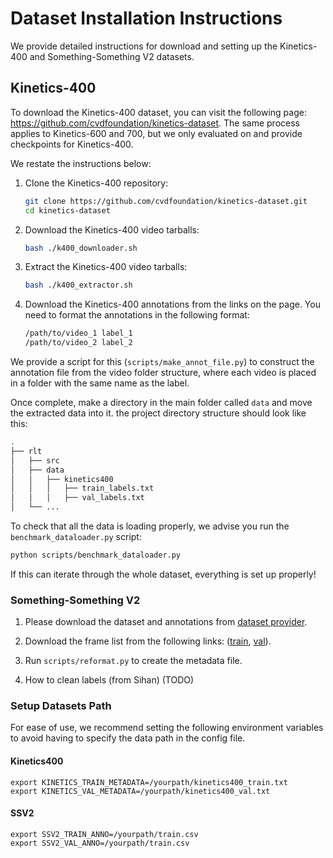 # Dataset Installation Instructions

We provide detailed instructions for download and setting up the Kinetics-400 and Something-Something V2 datasets.

## Kinetics-400

To download the Kinetics-400 dataset, you can visit the following page: https://github.com/cvdfoundation/kinetics-dataset. The same process applies to Kinetics-600 and 700, but we only evaluated on and provide checkpoints for Kinetics-400.

We restate the instructions below:

1. Clone the Kinetics-400 repository:
    ```bash
    git clone https://github.com/cvdfoundation/kinetics-dataset.git
    cd kinetics-dataset
    ```

2. Download the Kinetics-400 video tarballs: 
    ```bash
    bash ./k400_downloader.sh
    ```

3. Extract the Kinetics-400 video tarballs:
    ```bash
    bash ./k400_extractor.sh
    ```

4. Download the Kinetics-400 annotations from the links on the page. You need to format the annotations in the following format: 

    ```bash
    /path/to/video_1 label_1
    /path/to/video_2 label_2
    ```
We provide a script for this (`scripts/make_annot_file.py`) to construct the annotation file from the video folder structure, where each video is placed in a folder with the same name as the label.

Once complete, make a directory in the main folder called `data` and move the extracted data into it. the project directory structure should look like this: 

```bash
.
├── rlt
│   ├── src
│   ├── data
│   │   ├── kinetics400
│   │   │   ├── train_labels.txt
│   │   │   ├── val_labels.txt
│   └── ...
```
To check that all the data is loading properly, we advise you run the `benchmark_dataloader.py` script:

```bash
python scripts/benchmark_dataloader.py
```

If this can iterate through the whole dataset, everything is set up properly!

### Something-Something V2
1. Please download the dataset and annotations from [dataset provider](https://20bn.com/datasets/something-something).

2. Download the frame list from the following links: ([train](https://dl.fbaipublicfiles.com/pyslowfast/dataset/ssv2/frame_lists/train.csv), [val](https://dl.fbaipublicfiles.com/pyslowfast/dataset/ssv2/frame_lists/val.csv)).

3. Run `scripts/reformat.py` to create the metadata file.

4. How to clean labels (from Sihan) (TODO)

### Setup Datasets Path
For ease of use, we recommend setting the following environment variables to avoid having to specify the data path in the config file.

#### Kinetics400
``` 
export KINETICS_TRAIN_METADATA=/yourpath/kinetics400_train.txt
export KINETICS_VAL_METADATA=/yourpath/kinetics400_val.txt
```
#### SSV2
```
export SSV2_TRAIN_ANNO=/yourpath/train.csv
export SSV2_VAL_ANNO=/yourpath/train.csv
```